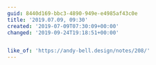 ```yaml
---
guid: 8440d169-bbc3-4890-949e-e4985af43c0e
title: '2019.07.09, 09:30'
created: '2019-07-09T07:30:09+00:00'
changed: '2019-09-24T19:18:51+00:00'


like_of: 'https://andy-bell.design/notes/208/'
---
```


